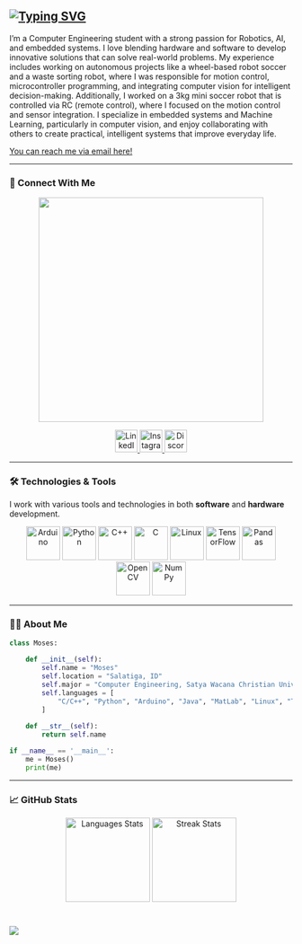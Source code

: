 ## [![Typing SVG](https://readme-typing-svg.herokuapp.com?font=Fira+Code&size=24&pause=1000&color=FFDA03&width=435&lines=uh+hi+everyone!+I'm+Moses)](https://git.io/typing-svg)
I’m a Computer Engineering student with a strong passion for Robotics, AI, and embedded systems. I love blending hardware and software to develop innovative solutions that can solve real-world problems. My experience includes working on autonomous projects like a wheel-based robot soccer and a waste sorting robot, where I was responsible for motion control, microcontroller programming, and integrating computer vision for intelligent decision-making. Additionally, I worked on a 3kg mini soccer robot that is controlled via RC (remote control), where I focused on the motion control and sensor integration. I specialize in embedded systems and Machine Learning, particularly in computer vision, and enjoy collaborating with others to create practical, intelligent systems that improve everyday life.

[You can reach me via email here!](mailto:jaguary35@gmail.com)



---

### 🔗 Connect With Me
<div align="center">
  <img src="https://i.giphy.com/JMJHY7w9GW3rW.gif" width="400" />
</div>
<p>

  
</p>
<div align="center">
  <a href="https://linkedin.com/in/mosesjaguar">
    <img src="https://img.shields.io/static/v1?message=LinkedIn&logo=linkedin&label=&color=0077B5&logoColor=white&labelColor=&style=for-the-badge" height="40" alt="LinkedIn Logo" />
  </a>
  <a href="https://instagram.com/mosesjaguar">
    <img src="https://img.shields.io/static/v1?message=Instagram&logo=instagram&label=&color=E4405F&logoColor=white&labelColor=&style=for-the-badge" height="40" alt="Instagram Logo" />
  </a>
  <a href="https://discord.com/users/sukunze">
    <img src="https://img.shields.io/static/v1?message=Discord&logo=discord&label=&color=7289DA&logoColor=white&labelColor=&style=for-the-badge" height="40" alt="Discord Logo" />
  </a>
</div>

---

### 🛠 Technologies & Tools

I work with various tools and technologies in both **software** and **hardware** development.

<div align="center">
  <img src="https://cdn.jsdelivr.net/gh/devicons/devicon/icons/arduino/arduino-original.svg" height="60" alt="Arduino" />
  <img src="https://cdn.jsdelivr.net/gh/devicons/devicon/icons/python/python-original.svg" height="60" alt="Python" />
  <img src="https://cdn.jsdelivr.net/gh/devicons/devicon/icons/cplusplus/cplusplus-original.svg" height="60" alt="C++" />
  <img src="https://cdn.jsdelivr.net/gh/devicons/devicon/icons/c/c-original.svg" height="60" alt="C" />
  <img src="https://cdn.jsdelivr.net/gh/devicons/devicon/icons/linux/linux-original.svg" height="60" alt="Linux" />
  <img src="https://cdn.jsdelivr.net/gh/devicons/devicon/icons/tensorflow/tensorflow-original.svg" height="60" alt="TensorFlow" />
  <img src="https://cdn.jsdelivr.net/gh/devicons/devicon/icons/pandas/pandas-original.svg" height="60" alt="Pandas" />
  <img src="https://cdn.jsdelivr.net/gh/devicons/devicon/icons/opencv/opencv-original.svg" height="60" alt="OpenCV" />
  <img src="https://cdn.jsdelivr.net/gh/devicons/devicon/icons/numpy/numpy-original.svg" height="60" alt="NumPy" />
</div>


---

### 👨‍💻 About Me

```python
class Moses:
    
    def __init__(self):
        self.name = "Moses"
        self.location = "Salatiga, ID"
        self.major = "Computer Engineering, Satya Wacana Christian University"
        self.languages = [
            "C/C++", "Python", "Arduino", "Java", "MatLab", "Linux", "Tensorflow", "Pandas", "OpenCV", "Numpy"
        ]
    
    def __str__(self):
        return self.name

if __name__ == '__main__':
    me = Moses()
    print(me)
```

---

### 📈 GitHub Stats

<div align="center">
  <img src="https://github-readme-stats.vercel.app/api/top-langs?username=altilize&locale=en&hide_title=false&layout=compact&card_width=320&langs_count=5&theme=dracula&hide_border=false&order=2" height="150" alt="Languages Stats" />
  <img src="https://streak-stats.demolab.com?user=altilize&locale=en&mode=daily&theme=dracula&hide_border=false&border_radius=5&order=3" height="150" alt="Streak Stats" />
</div>


###

<br clear="both">

<img align="left" src="https://visitor-badge.laobi.icu/badge?page_id=altilize.altilize&"  />

###

